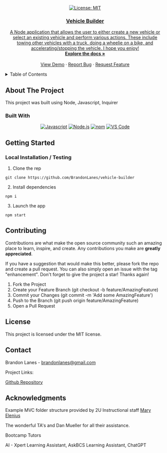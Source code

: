 <!-- For assistance using this README for your project, reach out to your instructinoal staff. -->

<!-- TODO: Highlight "J0263" and shift+command+L (for mac) or cntrl+shift+L (for windows) to select all instances of the example Github Username and type your Username in its place -->
<!-- TODO: Highlight "Movie-Review" and shift+command+L (for mac) or cntrl+shift+L (for windows) to select all instances of the example Github Repository name and type your repostitory name in its place -->

<div align="center">

  <!-- Add additional badges using the following format: -->
  <!-- ![Name](urlToShieldHere)(urlToGithubHere) -->

[![License: MIT](https://img.shields.io/badge/License-MIT-yellow.svg)](https://opensource.org/licenses/MIT)


</div>

<!-- PROJECT LOGO -->

<div align="center">
  <a href="https://github.com/BrandonLanes/vehicle-builder">
  <!-- TODO: Correct this file path to a logo if you would like one; otherwise, delete this a href -->
    <!-- <img src="./public/images/" alt="Logo" width="80" height="80">
  </a> -->

<!-- TODO: Edit App name -->
  <h3 align="center">Vehicle Builder</h3>

  <p align="center">
  <!-- TODO: Edit App description -->
    A Node application that allows the user to either create a new vehicle or select an existing vehicle and perform   
various actions. These include towing other vehicles with a truck, doing a wheelie on a bike, and accelerating/stopping the vehicle. I hope you enjoy!   <br />
    <a href="https://github.com/BrandonLanes/vehicle-builder"><strong>Explore the docs »</strong></a>
    <br />
    <br />
    <!-- TODO: Edit deployment link -->
    <a href="***add link to video here***">View Demo</a>
    ·
    <a href="https://github.com/BrandonLanes/vehicle-builder/issues">Report Bug</a>
    ·
    <a href="https://github.com/BrandonLanes/vehicle-builder/issues">Request Feature</a>

  </p>
</div>

<!-- TABLE OF CONTENTS -->
<details>
  <summary>Table of Contents</summary>
  <ol>
    <li>
      <a href="#about-the-project">About The Project</a>
      <ul>
        <li><a href="#built-with">Built With</a></li>
      </ul>
    </li>
    <li>
      <a href="#getting-started">Getting Started</a>
      <ul>
        <li><a href="#installation">Installation</a></li>
      </ul>
    </li>
    <li><a href="#usage">Usage</a></li>
    <li><a href="#contributing">Contributing</a></li>
    <li><a href="#license">License</a></li>
    <li><a href="#contact">Contact</a></li>
    <li><a href="#acknowledgments">Acknowledgments</a></li>
  </ol>
</details>

<!-- ABOUT THE PROJECT -->

## About The Project

<!-- TODO: add your screenshots or demo videos here -->
<!-- Add screenshots using the following format: -->
<!-- ![Screenshot alt description](directPathOfScreenshots) -->
<!-- Add video demos using the following format: -->
<!-- ![Video alt description](directPathOfVideos) -->

This project was built using Node, Javascript, Inquirer

### Built With

<div align="center">

<!-- TODO: Add any additional badges as needed. For more info, visit: https://github.com/J0263/empty-resources/blob/main/assets/images/shields.md -->

[![Javascript](https://img.shields.io/badge/Language-JavaScript-ff0000?style=plastic&logo=JavaScript&logoWidth=10)](https://javascript.info/)
[![Node.js](https://img.shields.io/badge/Framework-Node.js-ffff00?style=plastic&logo=Node.js&logoWidth=10)](https://nodejs.org/en/)
[![npm](https://img.shields.io/badge/Tool-npm-00ff00?style=plastic&logo=npm&logoWidth=10)](https://www.npmjs.com/)
[![VS Code](https://img.shields.io/badge/IDE-VSCode-0000ff?style=plastic&logo=VisualStudioCode&logoWidth=10)](https://code.visualstudio.com/docs)



</div>

<!-- GETTING STARTED -->

## Getting Started


### Local Installation / Testing

1. Clone the rep

```
git clone https://github.com/BrandonLanes/vehicle-builder
```

2. Install dependencies

```
npm i
```

3. Launch the app 

```
npm start
```



<!-- CONTRIBUTING -->

## Contributing

Contributions are what make the open source community such an amazing place to learn, inspire, and create. Any contributions you make are **greatly appreciated**.

If you have a suggestion that would make this better, please fork the repo and create a pull request. You can also simply open an issue with the tag "enhancement".
Don't forget to give the project a star! Thanks again!

1. Fork the Project
2. Create your Feature Branch (git checkout -b feature/AmazingFeature)
3. Commit your Changes (git commit -m 'Add some AmazingFeature')
4. Push to the Branch (git push origin feature/AmazingFeature)
5. Open a Pull Request

<!-- LICENSE -->

## License

This project is licensed under the MIT license.

<!-- CONTACT -->

## Contact

<!-- TODO: Add your name, portfolio link, and email if you would like here -->

Brandon Lanes - brandonlanes@gmail.com

Project Links:

[Github Repository](https://github.com/BrandonLanes/vehicle-builder)


<!-- ACKNOWLEDGMENTS -->

## Acknowledgments

<!-- TODO: Add any acknowledgements you would like here -->

Example MVC folder structure provided by 2U Instructional staff [Mary Elenius](https://maryelenius.com/)

The wonderful TA's and Dan Mueller for all their assistance.

Bootcamp Tutors

AI - Xpert Learning Assistant, AskBCS Learning Assistant, ChatGPT

